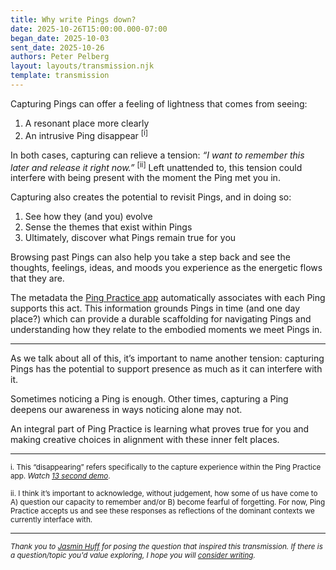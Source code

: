 ```yaml
---
title: Why write Pings down?
date: 2025-10-26T15:00:00.000-07:00
began_date: 2025-10-03
sent_date: 2025-10-26
authors: Peter Pelberg
layout: layouts/transmission.njk
template: transmission
---
```

Capturing Pings can offer a feeling of lightness that comes from seeing:

1. A resonant place more clearly
2. An intrusive Ping disappear <sup>\[i]</sup>

In both cases, capturing can relieve a tension:  *“I want to remember this later and release it right now.”* <sup>\[ii]</sup> Left unattended to, this tension could interfere with being present with the moment the Ping met you in.

Capturing also creates the potential to revisit Pings, and in doing so:

1. See how they (and you) evolve 
2. Sense the themes that exist within Pings 
3. Ultimately, discover what Pings remain true for you

Browsing past Pings can also help you take a step back and see the thoughts, feelings, ideas, and moods you experience as the energetic flows that they are.

The metadata the [Ping Practice app](https://pingpractice.org/transmissions/why-an-app/) automatically associates with each Ping supports this act. This information grounds Pings in time (and one day place?) which can provide a durable scaffolding for navigating Pings and understanding how they relate to the embodied moments we meet Pings in.

---

As we talk about all of this, it’s important to name another tension: capturing Pings has the potential to support presence as much as it can interfere with it.

Sometimes noticing a Ping is enough. Other times, capturing a Ping deepens our awareness in ways noticing alone may not.

An integral part of Ping Practice is learning what proves true for you and making creative choices in alignment with these inner felt places.

- - -

<small>i. This “disappearing” refers specifically to the capture experience within the Ping Practice app. *Watch [13 second demo](https://www.youtube.com/shorts/o2cSMp6JDlU)*.</small>

<small>ii. I think it’s important to acknowledge, without judgement, how some of us have come to A) question our  capacity to remember and/or B) become fearful of forgetting. For now, Ping Practice accepts us and see these responses as reflections of the dominant contexts we currently interface with.</small>

- - -
<small>*Thank you to [Jasmin Huff](https://www.jasminehuff.com/) for posing the question that inspired this transmission. If there is a question/topic you'd value exploring, I hope you will [consider writing](mailto:peter@pingpractice.org).*</small>
